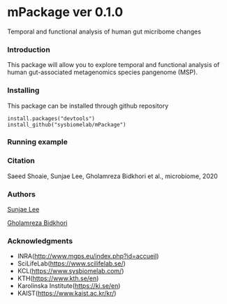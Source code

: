 # mPackage ver 0.1.0

Temporal and functional analysis of human gut micribome changes




### Introduction

This package will allow you to explore temporal and functional analysis of human gut-associated metagenomics species pangenome (MSP).



### Installing

This package can be installed through github repository

```
install.packages("devtools")
install_github("sysbiomelab/mPackage")
```
 
### Running example
### Citation

Saeed Shoaie, Sunjae Lee, Gholamreza Bidkhori et al., microbiome, 2020

### Authors

[Sunjae Lee](https://github.com/SunjaeLee)

[Gholamreza Bidkhori](https://scholar.google.com/citations?user=LrCrMp0AAAAJ&hl=en)

 
### Acknowledgments

* INRA(http://www.mgps.eu/index.php?id=accueil)
* SciLifeLab(https://www.scilifelab.se/)
* KCL(https://www.sysbiomelab.com/)
* KTH(https://www.kth.se/en)
* Karolinska Institute(https://ki.se/en)
* KAIST(https://www.kaist.ac.kr/kr/)


